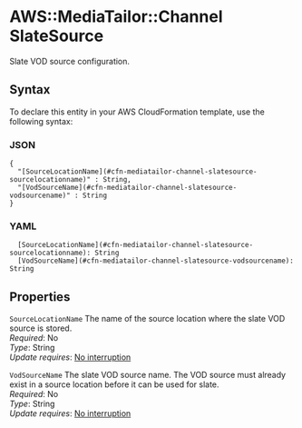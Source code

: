 # AWS::MediaTailor::Channel SlateSource<a name="aws-properties-mediatailor-channel-slatesource"></a>

Slate VOD source configuration\.

## Syntax<a name="aws-properties-mediatailor-channel-slatesource-syntax"></a>

To declare this entity in your AWS CloudFormation template, use the following syntax:

### JSON<a name="aws-properties-mediatailor-channel-slatesource-syntax.json"></a>

```
{
  "[SourceLocationName](#cfn-mediatailor-channel-slatesource-sourcelocationname)" : String,
  "[VodSourceName](#cfn-mediatailor-channel-slatesource-vodsourcename)" : String
}
```

### YAML<a name="aws-properties-mediatailor-channel-slatesource-syntax.yaml"></a>

```
  [SourceLocationName](#cfn-mediatailor-channel-slatesource-sourcelocationname): String
  [VodSourceName](#cfn-mediatailor-channel-slatesource-vodsourcename): String
```

## Properties<a name="aws-properties-mediatailor-channel-slatesource-properties"></a>

`SourceLocationName`  <a name="cfn-mediatailor-channel-slatesource-sourcelocationname"></a>
The name of the source location where the slate VOD source is stored\.  
*Required*: No  
*Type*: String  
*Update requires*: [No interruption](https://docs.aws.amazon.com/AWSCloudFormation/latest/UserGuide/using-cfn-updating-stacks-update-behaviors.html#update-no-interrupt)

`VodSourceName`  <a name="cfn-mediatailor-channel-slatesource-vodsourcename"></a>
The slate VOD source name\. The VOD source must already exist in a source location before it can be used for slate\.  
*Required*: No  
*Type*: String  
*Update requires*: [No interruption](https://docs.aws.amazon.com/AWSCloudFormation/latest/UserGuide/using-cfn-updating-stacks-update-behaviors.html#update-no-interrupt)